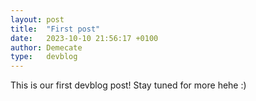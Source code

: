 ```yaml
---
layout: post
title:  "First post"
date:   2023-10-10 21:56:17 +0100
author: Demecate
type:   devblog
---
```


This is our first devblog post! Stay tuned for more hehe :)
